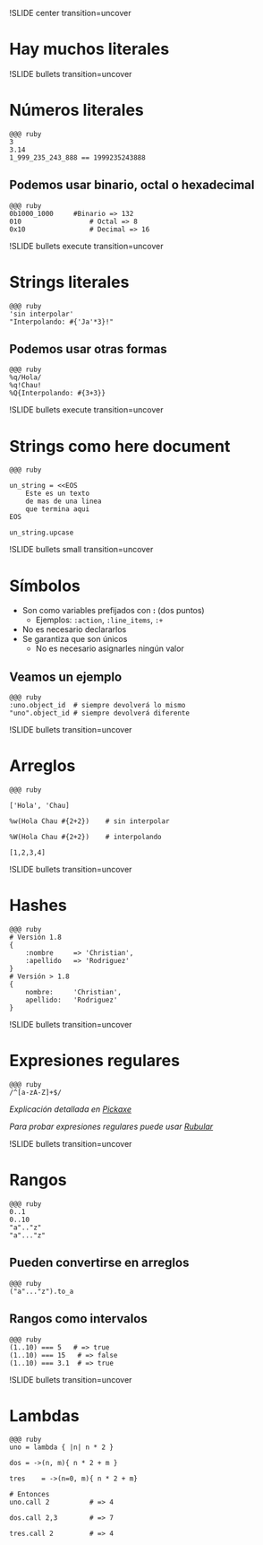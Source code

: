 !SLIDE center transition=uncover
# Hay muchos literales
!SLIDE bullets transition=uncover
# Números literales
	@@@ ruby
	3
	3.14
	1_999_235_243_888 == 1999235243888

## Podemos usar binario, octal o hexadecimal

	@@@ ruby
	0b1000_1000 	#Binario => 132
	010 				# Octal => 8
	0x10 				# Decimal => 16

!SLIDE bullets execute transition=uncover
# Strings literales

	@@@ ruby
	'sin interpolar'
	"Interpolando: #{'Ja'*3}!"

## Podemos usar otras formas
	@@@ ruby
	%q/Hola/
	%q!Chau!
	%Q{Interpolando: #{3+3}}

!SLIDE bullets execute transition=uncover
# Strings como here document

	@@@ ruby
	
	un_string = <<EOS
		Este es un texto
		de mas de una linea
		que termina aqui
	EOS
	
	un_string.upcase

!SLIDE bullets small transition=uncover
# Símbolos
* Son como variables prefijados con **:** (dos puntos)
  * Ejemplos: `:action`, `:line_items`, `:+`
* No es necesario declararlos 
* Se garantiza que son únicos
  * No es necesario asignarles ningún valor

## Veamos un ejemplo

	@@@ ruby 
	:uno.object_id 	# siempre devolverá lo mismo
	"uno".object_id	# siempre devolverá diferente

!SLIDE bullets transition=uncover
# Arreglos
	@@@ ruby 
	
	['Hola', 'Chau]
	
	%w(Hola Chau #{2+2})	# sin interpolar
	
	%W(Hola Chau #{2+2})	# interpolando
	
	[1,2,3,4]
	

!SLIDE bullets transition=uncover
# Hashes
	@@@ ruby 
	# Versión 1.8
	{
		:nombre 	=> 'Christian',
		:apellido 	=> 'Rodriguez'
	}
	# Versión > 1.8
	{
		nombre: 	'Christian',
		apellido: 	'Rodriguez'
	}

!SLIDE bullets transition=uncover
# Expresiones regulares
	@@@ ruby 
	/^[a-zA-Z]+$/


*Explicación detallada en
[Pickaxe](http://www.ruby-doc.org/docs/ProgrammingRuby/html/language.html#UJ)*

*Para probar expresiones regulares puede usar [Rubular](http://rubular.com/)*

!SLIDE bullets transition=uncover
# Rangos
	@@@ ruby 
	0..1
	0..10
	"a".."z"
	"a"..."z"

## Pueden convertirse en arreglos
	@@@ ruby 
	("a"..."z").to_a

## Rangos como intervalos
	@@@ ruby 
	(1..10) === 5	# => true
	(1..10) === 15	 # => false
	(1..10) === 3.1	 # => true

!SLIDE bullets transition=uncover
# Lambdas

	@@@ ruby 
	uno	= lambda { |n| n * 2 }
	
	dos	= ->(n, m){ n * 2 + m }
	
	tres	= ->(n=0, m){ n * 2 + m}
	
	# Entonces
	uno.call 2 	 		# => 4
	
	dos.call 2,3		# => 7
	
	tres.call 2 		# => 4

